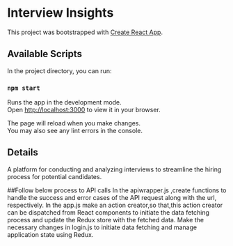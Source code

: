 # Interview Insights

This project was bootstrapped with [Create React App](https://github.com/facebook/create-react-app).

## Available Scripts

In the project directory, you can run:

### `npm start`

Runs the app in the development mode.\
Open [http://localhost:3000](http://localhost:3000) to view it in your browser.

The page will reload when you make changes.\
You may also see any lint errors in the console.

## Details
A platform for conducting and analyzing interviews to streamline the hiring process for potential candidates.

##Follow below process to API calls
 In the apiwrapper.js ,create functions to handle the success and error cases of the API request along with the url, respectively.
 In the app.js make an action creator,so that,this action creator can be dispatched from React components to initiate the data fetching process and update the Redux store with the fetched data.
 Make the necessary changes in login.js to initiate data fetching and manage application state using Redux.